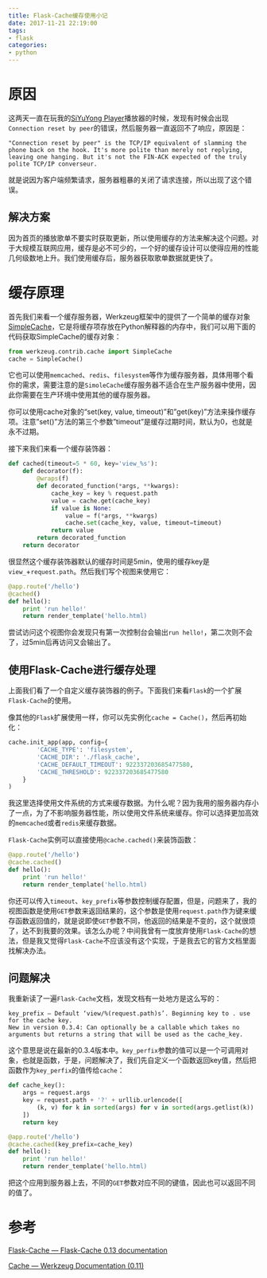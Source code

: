 ```yaml
---
title: Flask-Cache缓存使用小记
date: 2017-11-21 22:19:00
tags:
- flask
categories:
- python
---
```

# 原因

这两天一直在玩我的[SiYuYong Player](http://119.29.169.58:8888)播放器的时候，发现有时候会出现`Connection reset by peer`的错误，然后服务器一直返回不了响应，原因是：

```
"Connection reset by peer" is the TCP/IP equivalent of slamming the phone back on the hook. It's more polite than merely not replying, leaving one hanging. But it's not the FIN-ACK expected of the truly polite TCP/IP converseur.
```

就是说因为客户端频繁请求，服务器粗暴的关闭了请求连接，所以出现了这个错误。

## 解决方案

因为首页的播放歌单不要实时获取更新，所以使用缓存的方法来解决这个问题。对于大规模互联网应用，缓存是必不可少的，一个好的缓存设计可以使得应用的性能几何级数地上升。我们使用缓存后，服务器获取歌单数据就更快了。

# 缓存原理

首先我们来看一个缓存服务器，Werkzeug框架中的提供了一个简单的缓存对象[SimpleCache](http://werkzeug.pocoo.org/docs/0.11/contrib/cache/#werkzeug.contrib.cache.SimpleCache)，它是将缓存项存放在Python解释器的内存中，我们可以用下面的代码获取SimpleCache的缓存对象：

``` python
from werkzeug.contrib.cache import SimpleCache
cache = SimpleCache()
```

它也可以使用`memcached`、`redis`、`filesystem`等作为缓存服务器，具体用哪个看你的需求，需要注意的是`SimoleCache`缓存服务器不适合在生产服务器中使用，因此你需要在生产环境中使用其他的缓存服务器。

你可以使用cache对象的“set(key, value, timeout)”和”get(key)”方法来操作缓存项。注意”set()”方法的第三个参数”timeout”是缓存过期时间，默认为0，也就是永不过期。

接下来我们来看一个缓存装饰器：

``` python
def cached(timeout=5 * 60, key='view_%s'):
    def decorator(f):
        @wraps(f)
        def decorated_function(*args, **kwargs):
            cache_key = key % request.path
            value = cache.get(cache_key)
            if value is None:
                value = f(*args, **kwargs)
                cache.set(cache_key, value, timeout=timeout)
            return value
        return decorated_function
    return decorator
```

很显然这个缓存装饰器默认的缓存时间是5min，使用的缓存key是`view_`+`request.path`。然后我们写个视图来使用它：

``` python
@app.route('/hello')
@cached()
def hello():
    print 'run hello!'
    return render_template('hello.html)
```

尝试访问这个视图你会发现只有第一次控制台会输出`run hello!`，第二次则不会了，过5min后再访问又会输出了。

## 使用Flask-Cache进行缓存处理

上面我们看了一个自定义缓存装饰器的例子。下面我们来看`Flask`的一个扩展`Flask-Cache`的使用。

像其他的`Flask`扩展使用一样，你可以先实例化`cache = Cache()`，然后再初始化：
``` python
cache.init_app(app, config={
        'CACHE_TYPE': 'filesystem',
        'CACHE_DIR': './flask_cache',
        'CACHE_DEFAULT_TIMEOUT': 922337203685477580,
        'CACHE_THRESHOLD': 922337203685477580
    }
)
```

我这里选择使用文件系统的方式来缓存数据。为什么呢？因为我用的服务器内存小了一点，为了不影响服务器性能，所以使用文件系统来缓存。你可以选择更加高效的`memcached`或者`redis`来缓存数据。

`Flask-Cache`实例可以直接使用`@cache.cached()`来装饰函数：

``` python
@app.route('/hello')
@cache.cached()
def hello():
    print 'run hello!'
    return render_template('hello.html)
```

你还可以传入`timeout`、`key_prefix`等参数控制缓存配置，但是，问题来了，我的视图函数是使用`GET`参数来返回结果的，这个参数是使用`request.path`作为键来缓存函数返回值的，就是说即使`GET`参数不同，他返回的结果是不变的，这个就很烦了，达不到我要的效果。该怎么办呢？中间我曾有一度放弃使用`Flask-Cache`的想法，但是我又觉得`Flask-Cache`不应该没有这个实现，于是我去它的官方文档里面找解决办法。

## 问题解决

我重新读了一遍`Flask-Cache`文档，发现文档有一处地方是这么写的：

```
key_prefix – Default ‘view/%(request.path)s’. Beginning key to . use for the cache key.
New in version 0.3.4: Can optionally be a callable which takes no arguments but returns a string that will be used as the cache_key.
```

这个意思是说在最新的0.3.4版本中。`key_perfix`参数的值可以是一个可调用对象，也就是函数，于是，问题解决了，我们先自定义一个函数返回key值，然后把函数作为`key_perfix`的值传给`cache`：

``` python
def cache_key():
    args = request.args
    key = request.path + '?' + urllib.urlencode([
        (k, v) for k in sorted(args) for v in sorted(args.getlist(k))
    ])
    return key

@app.route('/hello')
@cache.cached(key_prefix=cache_key)
def hello():
    print 'run hello!'
    return render_template('hello.html)
```

把这个应用到服务器上去，不同的`GET`参数对应不同的键值，因此也可以返回不同的值了。

# 参考

[Flask-Cache — Flask-Cache 0.13 documentation](https://pythonhosted.org/Flask-Cache/)

[Cache — Werkzeug Documentation (0.11)](http://werkzeug.pocoo.org/docs/0.11/contrib/cache/#werkzeug.contrib.cache.SimpleCache)


